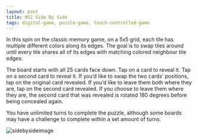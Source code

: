 ```yaml
---
layout: post
title: 052 Side By Side
tags: digital-game, puzzle-game, touch-controlled-game
---
```

In this spin on the classic memory game, on a 5x5 grid, each tile has multiple different colors along its edges. The goal is to swap tiles around until every tile shares all of its edges with matching colored neighbour tile edges.

The board starts with all 25 cards face down. Tap on a card to reveal it. Tap on a second card to reveal it. If you’d like to swap the two cards’ positions, tap on the original card revealed. If you’d like to leave them both where they are, tap on the second card revealed. If you choose to leave them where they are, the second card that was revealed is rotated 180 degrees before being concealed again.

You have unlimited turns to complete the puzzle, although some boards may have a challenge to complete within a set amount of turns.



![sidebysideimage](media/images/052_Side_By_Side.jpg "Side By Side Image")

